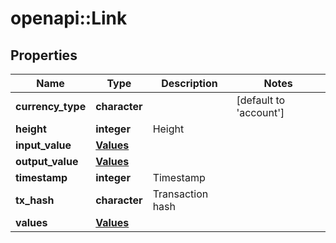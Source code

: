 # openapi::Link


## Properties
Name | Type | Description | Notes
------------ | ------------- | ------------- | -------------
**currency_type** | **character** |  | [default to &#39;account&#39;]
**height** | **integer** | Height | 
**input_value** | [**Values**](values.md) |  | 
**output_value** | [**Values**](values.md) |  | 
**timestamp** | **integer** | Timestamp | 
**tx_hash** | **character** | Transaction hash | 
**values** | [**Values**](values.md) |  | 


